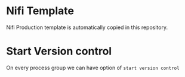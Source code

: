 # Nifi Template
Nifi Production template is automatically copied in this repository.

# Start Version control
On every process group we can have option of `start version control`

